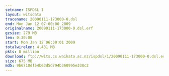 ```yaml
---
setname: ISPDSL I
layout: witsdata
tracename: 20090111-173000-0.dsl
end: Mon Jan 12 07:00:00 2009
originalname: 20090111-173000-0.dsl.erf
gzsize: 279 MB
len: 0:30:00
start: Mon Jan 12 06:30:01 2009
totalwirelen: 4,431 MB
pkts: 8 million
download: ftp://wits.cs.waikato.ac.nz/ispdsl/1/20090111-173000-0.dsl.erf.gz
size: 675 MB
md5: 9b6710df54b63d5d794b360995e338c2
---
```

